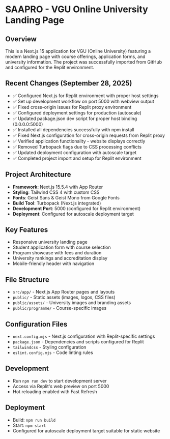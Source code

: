 # SAAPRO - VGU Online University Landing Page

## Overview
This is a Next.js 15 application for VGU (Online University) featuring a modern landing page with course offerings, application forms, and university information. The project was successfully imported from GitHub and configured for the Replit environment.

## Recent Changes (September 28, 2025)
- ✅ Configured Next.js for Replit environment with proper host settings
- ✅ Set up development workflow on port 5000 with webview output
- ✅ Fixed cross-origin issues for Replit proxy environment
- ✅ Configured deployment settings for production (autoscale)
- ✅ Updated package.json dev script for proper host binding (0.0.0.0:5000)
- ✅ Installed all dependencies successfully with npm install
- ✅ Fixed Next.js configuration for cross-origin requests from Replit proxy
- ✅ Verified application functionality - website displays correctly
- ✅ Removed Turbopack flags due to CSS processing conflicts
- ✅ Updated deployment configuration with autoscale target
- ✅ Completed project import and setup for Replit environment

## Project Architecture
- **Framework**: Next.js 15.5.4 with App Router
- **Styling**: Tailwind CSS 4 with custom CSS
- **Fonts**: Geist Sans & Geist Mono from Google Fonts
- **Build Tool**: Turbopack (Next.js integrated)
- **Development Port**: 5000 (configured for Replit environment)
- **Deployment**: Configured for autoscale deployment target

## Key Features
- Responsive university landing page
- Student application form with course selection
- Program showcase with fees and duration
- University rankings and accreditation display
- Mobile-friendly header with navigation

## File Structure
- `src/app/` - Next.js App Router pages and layouts
- `public/` - Static assets (images, logos, CSS files)
- `public/assets/` - University images and branding assets
- `public/programme/` - Course-specific images

## Configuration Files
- `next.config.mjs` - Next.js configuration with Replit-specific settings
- `package.json` - Dependencies and scripts configured for Replit
- `tailwindcss` - Styling configuration
- `eslint.config.mjs` - Code linting rules

## Development
- Run `npm run dev` to start development server
- Access via Replit's web preview on port 5000
- Hot reloading enabled with Fast Refresh

## Deployment
- Build: `npm run build`
- Start: `npm start`
- Configured for autoscale deployment target suitable for static website